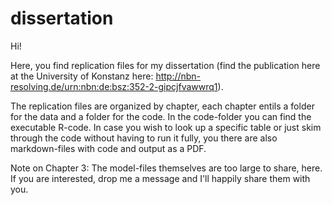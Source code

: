 # dissertation
Hi!

Here, you find replication files for my dissertation (find the publication here at the University of Konstanz here: http://nbn-resolving.de/urn:nbn:de:bsz:352-2-gipcjfvawwrq1).

The replication files are organized by chapter, each chapter entils a folder for the data and a folder for the code. In the code-folder you can find the executable R-code. In case you wish to look up a specific table or just skim through the code without having to run it fully, you there are also markdown-files with code and output as a PDF.

Note on Chapter 3: The model-files themselves are too large to share, here. If you are interested, drop me a message and I'll happily share them with you.
